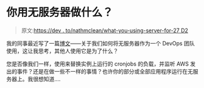 # 你用无服务器做什么？

> 原文:[https://dev . to/nathmclean/what-you-using-server-for-27 D2](https://dev.to/nathmclean/what-are-you-using-serverless-for-27d2)

我的同事最近写了一篇[博文](https://link.medium.com/Prusx1EqGU)——关于我们如何将无服务器作为一个 DevOps 团队使用，这让我思考，其他人使用它是为了什么？

您是否像我们一样，使用来替换实例上运行的 cronjobs 的负载，并监听 AWS 发出的事件？还是在做一些不一样的事情？也许你的部分或全部应用程序运行在无服务器上。我很想知道....